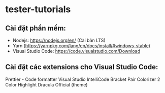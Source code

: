 # tester-tutorials

## Cài đặt phần mềm:

- Nodejs: https://nodejs.org/en/ (Cài bản LTS)
- Yarn (https://yarnpkg.com/lang/en/docs/install/#windows-stable)
- Visual Studio Code: https://code.visualstudio.com/Download

## Cài đặt các extensions cho Visual Studio Code:

Prettier - Code formatter
Visual Studio IntelliCode
Bracket Pair Colorizer 2
Color Highlight
Dracula Official (theme)
